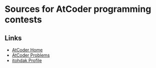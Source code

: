 # Sources for AtCoder programming contests
## Links
- [AtCoder Home](https://atcoder.jp/?lang=ja "AtCoder Home")
- [AtCoder Problems](https://kenkoooo.com/atcoder/?user=itohdak&rivals=&kind=category "AtCoder Problems")
- [itohdak Profile](https://atcoder.jp/user/itohdak "itohdak Profile")
